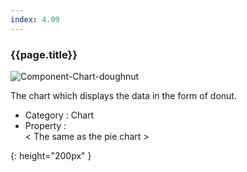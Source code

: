 ```yaml
---
index: 4.09
---
```

### {{page.title}}
![Component-Chart-doughnut][chart-doughnut-01]

The chart which displays the data in the form of donut.

- Category : Chart
- Property :  
  < The same as the pie chart >


[chart-doughnut-01]: {{site.baseurl}}/assets/components/chart-doughnut-01.png
{: height="200px" }
